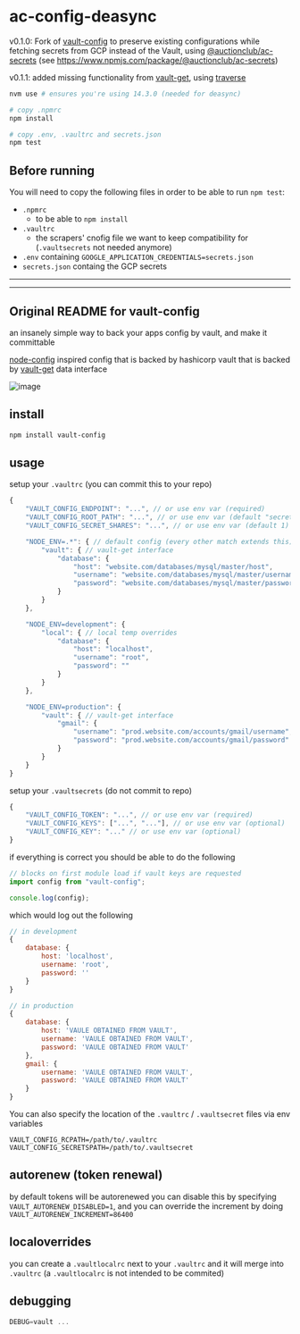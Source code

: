 # ac-config-deasync

v0.1.0: Fork of [vault-config](https://github.com/icodeforlove/vault-config) to preserve existing configurations while fetching secrets from GCP instead of the Vault, using [@auctionclub/ac-secrets](https://github.com/arsnexus/ac-secrets) (see https://www.npmjs.com/package/@auctionclub/ac-secrets)

v0.1.1: added missing functionality from [vault-get](https://github.com/icodeforlove/vault-get), using [traverse](https://www.npmjs.com/package/traverse)

```bash
nvm use # ensures you're using 14.3.0 (needed for deasync)

# copy .npmrc
npm install

# copy .env, .vaultrc and secrets.json
npm test
```

## Before running

You will need to copy the following files in order to be able to run `npm test`:

- `.npmrc`
  - to be able to `npm install`
- `.vaultrc`
  - the scrapers' cnofig file we want to keep compatibility for (`.vaultsecrets` not needed anymore)
- `.env` containing `GOOGLE_APPLICATION_CREDENTIALS=secrets.json`
- `secrets.json` containg the GCP secrets

---

---

## Original README for vault-config

an insanely simple way to back your apps config by vault, and make it committable

[node-config](https://github.com/lorenwest/node-config) inspired config that is backed by hashicorp vault that is backed by [vault-get](https://github.com/icodeforlove/vault-get) data interface

![image](https://img42.com/grqHE+)

## install

```bash
npm install vault-config
```

## usage

setup your `.vaultrc` (you can commit this to your repo)

```javascript
{
	"VAULT_CONFIG_ENDPOINT": "...", // or use env var (required)
	"VAULT_CONFIG_ROOT_PATH": "...", // or use env var (default "secret")
	"VAULT_CONFIG_SECRET_SHARES": "...", // or use env var (default 1)

	"NODE_ENV=.*": { // default config (every other match extends this)
		"vault": { // vault-get interface
			"database": {
				"host": "website.com/databases/mysql/master/host",
				"username": "website.com/databases/mysql/master/username",
				"password": "website.com/databases/mysql/master/password"
			}
		}
	},

	"NODE_ENV=development": {
		"local": { // local temp overrides
			"database": {
				"host": "localhost",
				"username": "root",
				"password": ""
			}
		}
	},

	"NODE_ENV=production": {
		"vault": { // vault-get interface
			"gmail": {
				"username": "prod.website.com/accounts/gmail/username",
				"password": "prod.website.com/accounts/gmail/password"
			}
		}
	}
}
```

setup your `.vaultsecrets` (do not commit to repo)

```javascript
{
	"VAULT_CONFIG_TOKEN": "...", // or use env var (required)
	"VAULT_CONFIG_KEYS": ["...", "..."], // or use env var (optional)
	"VAULT_CONFIG_KEY": "..." // or use env var (optional)
}
```

if everything is correct you should be able to do the following

```javascript
// blocks on first module load if vault keys are requested
import config from "vault-config";

console.log(config);
```

which would log out the following

```javascript
// in development
{
	database: {
		host: 'localhost',
		username: 'root',
		password: ''
	}
}

// in production
{
	database: {
		host: 'VAULE OBTAINED FROM VAULT',
		username: 'VAULE OBTAINED FROM VAULT',
		password: 'VAULE OBTAINED FROM VAULT'
	},
	gmail: {
		username: 'VAULE OBTAINED FROM VAULT',
		password: 'VAULE OBTAINED FROM VAULT'
	}
}
```

You can also specify the location of the `.vaultrc` / `.vaultsecret` files via env variables

```
VAULT_CONFIG_RCPATH=/path/to/.vaultrc
VAULT_CONFIG_SECRETSPATH=/path/to/.vaultsecret
```

## autorenew (token renewal)

by default tokens will be autorenewed you can disable this by specifying `VAULT_AUTORENEW_DISABLED=1`, and you can override the increment by doing `VAULT_AUTORENEW_INCREMENT=86400`

## localoverrides

you can create a `.vaultlocalrc` next to your `.vaultrc` and it will merge into `.vaultrc` (a `.vaultlocalrc` is not intended to be commited)

## debugging

```javascript
DEBUG=vault ...
```
